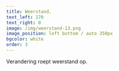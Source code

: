 ```yaml
---
title: Weerstand.
text_left: 170
text_right: 0
image: /img/weerstand-13.png
image_position: left bottom / auto 350px
bgcolor: white
order: 3
---
```


Verandering roept weerstand op.
